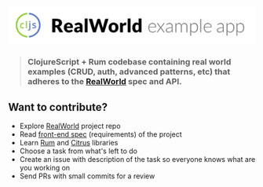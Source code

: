![ClojureScript + Rum example app](logo.png)


> ### ClojureScript + Rum codebase containing real world examples (CRUD, auth, advanced patterns, etc) that adheres to the [RealWorld](https://github.com/gothinkster/realworld-example-apps) spec and API.

## Want to contribute?

- Explore [RealWorld](https://github.com/gothinkster/realworld) project repo
- Read [front-end spec](https://github.com/gothinkster/realworld/tree/master/spec#frontend-specs) (requirements) of the project
- Learn [Rum](https://github.com/tonsky/rum/) and [Citrus](https://github.com/roman01la/citrus) libraries
- Choose a task from what's left to do
- Create an issue with description of the task so everyone knows what are you working on
- Send PRs with small commits for a review

